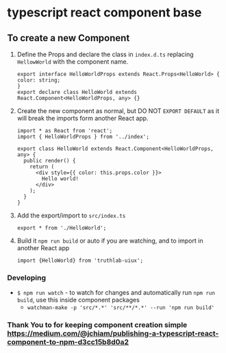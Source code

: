 # typescript react component base

## To create a new Component

 1. Define the Props and declare the class in `index.d.ts` replacing `HellowWorld` with the component name.
    ```
    export interface HelloWorldProps extends React.Props<HelloWorld> {
    color: string;
    }
    export declare class HelloWorld extends React.Component<HelloWorldProps, any> {}
    ```
 2. Create the new component as normal, but DO NOT `EXPORT DEFAULT` as it will break the imports form another React app.
    ```
    import * as React from 'react';
    import { HelloWorldProps } from '../index';

    export class HelloWorld extends React.Component<HelloWorldProps, any> {
      public render() {
        return (
          <div style={{ color: this.props.color }}>
            Hello world!
          </div>
        );
      }
    }
    ```
 3. Add the export/import to `src/index.ts`
    ```
    export * from './HelloWorld';
    ```
 4. Build it `npm run build` or auto if you are watching, and to import in another React app
    ```
    import {HelloWorld} from 'truthlab-uiux';
    ```

### Developing

 * `$ npm run watch` - to watch for changes and automatically run `npm run build`, use this inside component packages
   * `watchman-make -p 'src/*.*' 'src/**/*.*' --run 'npm run build'`
   


### Thank You to for keeping component creation simple https://medium.com/@jchiam/publishing-a-typescript-react-component-to-npm-d3cc15b8d0a2